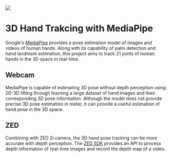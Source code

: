 <img src="img/demo.gif">

# 3D Hand Trakcing with MediaPipe
Google's [MediaPipe](https://google.github.io/mediapipe/) provides a pose estimation model of images and videos of human hands. Along with its capability of palm detection and hand landmark estimation, this project aims to track 21 joints of human hands in the 3D space in real-time. 

## Webcam
MediaPipe is capable of estimating 3D pose without depth perception using 2D-3D lifting through learning a large dataset of hand images and their corresponding 3D pose information. Although the model does not provide precise 3D pose estimation in meter, it can provide a useful estimation of hand pose in the 3D space.

## ZED
Combining with ZED 2i camera, the 3D hand pose tracking can be more accurate with depth perception. The [ZED SDK](https://www.stereolabs.com/developers/release/) provides an API to process depth information of real-time images and record the depth map of a video.
